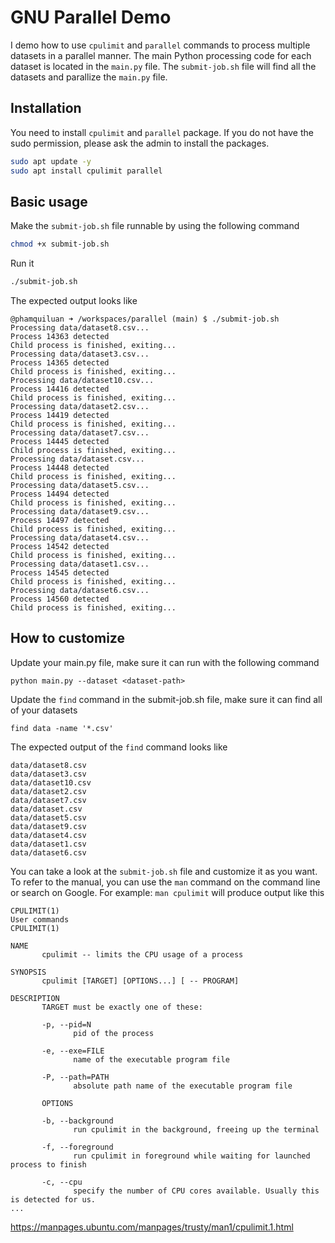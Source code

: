 # GNU Parallel Demo

I demo how to use `cpulimit` and `parallel` commands to process multiple datasets in a parallel manner. The main Python processing code for each dataset is located in the `main.py` file. The `submit-job.sh` file will find all the datasets and parallize the `main.py` file.

## Installation

You need to install `cpulimit` and `parallel` package. If you do not have the sudo permission, please ask the admin to install the packages.

```bash 
sudo apt update -y 
sudo apt install cpulimit parallel
```

## Basic usage

Make the `submit-job.sh` file runnable by using the following command

```bash
chmod +x submit-job.sh
```

Run it 

```bash 
./submit-job.sh
```

The expected output looks like 

```
@phamquiluan ➜ /workspaces/parallel (main) $ ./submit-job.sh 
Processing data/dataset8.csv...
Process 14363 detected
Child process is finished, exiting...
Processing data/dataset3.csv...
Process 14365 detected
Child process is finished, exiting...
Processing data/dataset10.csv...
Process 14416 detected
Child process is finished, exiting...
Processing data/dataset2.csv...
Process 14419 detected
Child process is finished, exiting...
Processing data/dataset7.csv...
Process 14445 detected
Child process is finished, exiting...
Processing data/dataset.csv...
Process 14448 detected
Child process is finished, exiting...
Processing data/dataset5.csv...
Process 14494 detected
Child process is finished, exiting...
Processing data/dataset9.csv...
Process 14497 detected
Child process is finished, exiting...
Processing data/dataset4.csv...
Process 14542 detected
Child process is finished, exiting...
Processing data/dataset1.csv...
Process 14545 detected
Child process is finished, exiting...
Processing data/dataset6.csv...
Process 14560 detected
Child process is finished, exiting...
```


## How to customize

Update your main.py file, make sure it can run with the following command

```
python main.py --dataset <dataset-path>
```

Update the `find` command in the submit-job.sh file, make sure it can find all of your datasets

```
find data -name '*.csv'
```

The expected output of the `find` command looks like

```
data/dataset8.csv
data/dataset3.csv
data/dataset10.csv
data/dataset2.csv
data/dataset7.csv
data/dataset.csv
data/dataset5.csv
data/dataset9.csv
data/dataset4.csv
data/dataset1.csv
data/dataset6.csv
```

You can take a look at the `submit-job.sh` file and customize it as you want. To refer to the manual, you can use the `man` command on the command line or search on Google. For example: `man cpulimit` will produce output like this

```
CPULIMIT(1)                                                                                         User commands                                                                                        CPULIMIT(1)

NAME
       cpulimit -- limits the CPU usage of a process

SYNOPSIS
       cpulimit [TARGET] [OPTIONS...] [ -- PROGRAM]

DESCRIPTION
       TARGET must be exactly one of these:

       -p, --pid=N
              pid of the process

       -e, --exe=FILE
              name of the executable program file

       -P, --path=PATH
              absolute path name of the executable program file

       OPTIONS

       -b, --background
              run cpulimit in the background, freeing up the terminal

       -f, --foreground
              run cpulimit in foreground while waiting for launched process to finish

       -c, --cpu
              specify the number of CPU cores available. Usually this is detected for us.
...
```
https://manpages.ubuntu.com/manpages/trusty/man1/cpulimit.1.html
